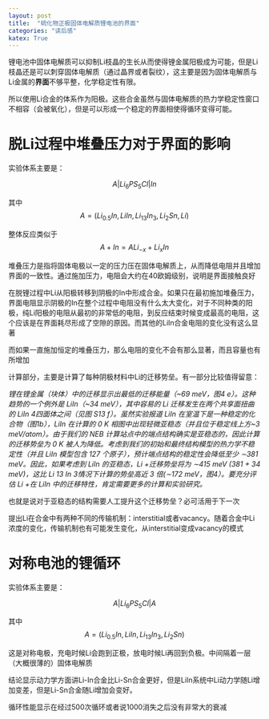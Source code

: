 ```yaml
---
layout: post
title:  "硫化物正极固体电解质锂电池的界面"
categories: "读后感"
katex: True
---
```


锂电池中固体电解质可以抑制Li枝晶的生长从而使得锂金属阳极成为可能，但是Li枝晶还是可以刺穿固体电解质（通过晶界或者裂纹），这主要是因为固体电解质与Li金属的**界面**不够平整，化学稳定性有限。

所以使用Li合金的体系作为阳极。这些合金虽然与固体电解质的热力学稳定性窗口不相容（会被氧化），但是可以形成一个稳定的界面相使得循环变得可能。

# 脱Li过程中堆叠压力对于界面的影响

实验体系主要是：

$$A|Li_6PS_5Cl|In$$

其中$$A=(Li_{0.5}In,LiIn,Li_{13}In_3,Li_2Sn,Li)$$

整体反应类似于$$A+In=ALi_{-x}+Li_{x}In$$

堆叠压力是指将固体电极以一定的压力压在固体电解质上，从而降低电阻并且增加界面的一致性。通过施加压力，电阻会大约在40欧姆级别，说明是界面接触良好

在脱锂过程中Li从阳极转移到阴极的In中形成合金。如果只在最初施加堆叠压力，界面电阻显示阴极的In在整个过程中电阻没有什么太大变化，对于不同种类的阳极，纯Li阳极的电阻从最初的非常低的电阻，到反应结束时候变成最高的电阻，这个应该是在界面耗尽形成了空隙的原因。而其他的LiIn合金电阻的变化没有这么显著

而如果一直施加恒定的堆叠压力，那么电阻的变化不会有那么显著，而且容量也有所增加

计算部分，主要是计算了每种阴极材料中Li的迁移势垒。有一部分比较值得留意：

*锂在锂金属（块体）中的迁移显示出最低的迁移能量（~69 meV，图4 e）。这种趋势的一个例外是 LiIn（~34 meV），其中容易的 Li 迁移发生在两个共享面扭曲的 LiIn 4四面体之间（见图 S13 f）。虽然实验报道 LiIn 在室温下是一种稳定的化合物（图1b），LiIn 在计算的 0 K 相图中出现轻微亚稳态（并且位于稳定线上方~3 meV/atom）。由于我们的 NEB 计算站点中的端点结构确实是亚稳态的，因此计算的迁移势垒为 0 K 被人为降低。考虑到我们的初始和最终结构模型的热力学不稳定性（并且 LiIn 模型包含 127 个原子），预计端点结构的稳定性会降低至少 ∼381 meV。因此，如果考虑到 LiIn 的亚稳态，Li +迁移势垒将为 ∼415 meV (381 + 34 meV)，这比 Li 13 In 3情况下计算的势垒高近 3 倍(∼172 meV，图4）。要充分评估 Li +在 LiIn 中的迁移特性，肯定需要更多的计算和实验研究。*

也就是说对于亚稳态的结构需要人工提升这个迁移势垒？必可活用于下一次

提出Li在合金中有两种不同的传输机制：interstitial或者vacancy。随着合金中Li浓度的变化，传输机制也有可能发生变化，从interstitial变成vacancy的模式



# 对称电池的锂循环

实验体系主要是：

$$A|Li_6PS_5Cl|A$$

其中$$A=(Li_{0.5}In,LiIn,Li_{13}In_3,Li_2Sn)$$

这是对称电极，充电时候Li会跑到正极，放电时候Li再回到负极。中间隔着一层（大概很薄的）固体电解质

结论显示动力学方面讲Li-In合金比Li-Sn合金更好，但是LiIn系统中Li动力学随Li增加变差，但是Li-Sn合金随Li增加会变好。

循环性能显示在经过500次循环或者说1000消失之后没有非常大的衰减